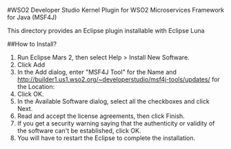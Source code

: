 #WSO2 Developer Studio Kernel Plugin for WSO2 Microservices Framework for Java (MSF4J)

This directory provides an Eclipse plugin installable with Eclipse Luna

##How to Install?
1. Run Eclipse Mars 2, then select Help > Install New Software.
2. Click Add
3. In the Add dialog, enter "MSF4J Tool" for the Name and http://builder1.us1.wso2.org/~developerstudio/msf4j-tools/updates/ 
for the Location:
4. Click OK.
5. In the Available Software dialog, select all the checkboxes and click Next.
6. Read and accept the license agreements, then click Finish.
7. If you get a security warning saying that the authenticity or validity of the software can't be established, click OK.
8. You will have to restart the Eclipse to complete the installation.

